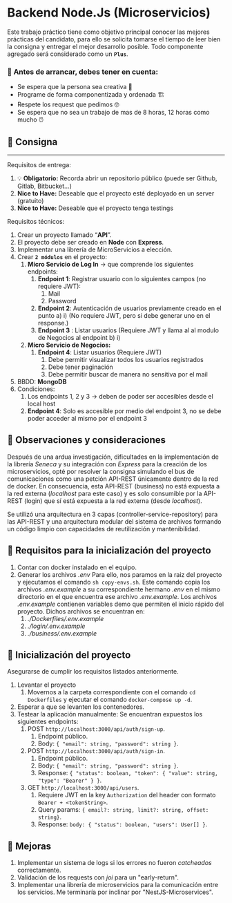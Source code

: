 # Backend Node.Js (Microservicios)

Este trabajo práctico tiene como objetivo principal conocer las mejores prácticas del candidato, para ello se solicita tomarse el tiempo de leer bien la consigna y entregar el mejor desarrollo posible. Todo componente agregado será considerado como un **`Plus`**.

### 🤔 **Antes de arrancar, debes tener en cuenta:**

- Se espera que la persona sea creativa 🎨
- Programe de forma componentizada y ordenada 🏗️
- Respete los request que pedimos 🤓
- Se espera que no sea un trabajo de mas de 8 horas, 12 horas como mucho ⏰

## 📝 Consigna

---
Requisitos de entrega:

1. 💡 **Obligatorio:** Recorda abrir un repositorio público (puede ser Github, Gitlab, Bitbucket…) 
2. **Nice to Have:** Deseable que el proyecto esté deployado en un server (gratuito)
3. **Nice to Have:** Deseable que el proyecto tenga testings

Requisitos técnicos:

1. Crear un proyecto llamado “**API**”.
2. El proyecto debe ser creado en **Node** con **Express**.
3. Implementar una librería de MicroServicios a elección.
4. Crear **`2 módulos`** en el proyecto:
    1. **Micro Servicio de Log In** → que comprende los siguientes endpoints:
        1. **Endpoint 1**: Registrar usuario con lo siguientes campos (no requiere JWT):
            1. Mail
            2. Password
        2. **Endpoint 2**: Autenticación de usuarios previamente creado en el punto a) i) (No requiere JWT, pero si debe generar uno en el response.)
        3. **Endpoint 3** : Listar usuarios (Requiere JWT y llama al al modulo de Negocios al endpoint b) i)
    2. **Micro Servicio de Negocios:**
        1. **Endpoint 4**: Listar usuarios (Requiere JWT)
            1. Debe permitir visualizar todos los usuarios registrados
            2. Debe tener paginación
            3. Debe permitir buscar de manera no sensitiva por el mail
5. BBDD: **MongoDB**
6. Condiciones:
    1. Los endpoints 1, 2 y 3 → deben de poder ser accesibles desde el local host
    2. **Endpoint 4**: Solo es accesible por medio del endpoint 3, no se debe poder acceder al mismo por el endpoint 3

## 📝 Observaciones y consideraciones

Después de una ardua investigación, dificultades en la implementación de la librería *Seneca* y su integración con *Express* para la creación de los microservicios, opté por resolver la consigna simulando el bus de comunicaciones como una petción API-REST únicamente dentro de la red de docker. En consecuencia, esta API-REST (business) no está expuesta a la red externa (*localhost* para este caso) y es solo consumible por la API-REST (login) que sí está expuesta a la red externa (desde *localhost*).

Se utilizó una arquitectura en 3 capas (controller-service-repository) para las API-REST y una arquitectura modular del sistema de archivos formando un código limpio con capacidades de reutilización y mantenibilidad.

## 📝 Requisitos para la inicialización del proyecto

1. Contar con docker instalado en el equipo.
2. Generar los archivos *.env*
    Para ello, nos paramos en la raiz del proyecto y ejecutamos el comando `sh copy-envs.sh`. Este comando copia los archivos *.env.example* a su correspondiente hermano *.env* en el mismo directorio en el que encuentra ese archivo *.env.example*. Los archivos *.env.example* contienen variables demo que permiten el inicio rápido del proyecto. Dichos archivos se encuentran en:
    1. *./Dockerfiles/.env.example*
    2. *./login/.env.example*
    3. *./business/.env.example*

## 📝 Inicialización del proyecto

Asegurarse de cumplir los requisitos listados anteriormente.

1. Levantar el proyecto
    1. Movernos a la carpeta correspondiente con el comando `cd Dockerfiles` y ejecutar el comando `docker-compose up -d`.
2. Esperar a que se levanten los contenedores.
3. Testear la aplicación manualmente:
    Se encuentran expuestos los siguientes endpoints:
    1. POST `http://localhost:3000/api/auth/sign-up`.
        1. Endpoint público.
        2. Body: `{ "email": string, "password": string }`.
    2. POST `http://localhost:3000/api/auth/sign-in`.
        1. Endpoint público.
        2. Body: `{ "email": string, "password": string }`.
        3. Response: `{ "status": boolean, "token": { "value": string, "type": "Bearer" } }`.
    3. GET `http://localhost:3000/api/users`.
        1. Requiere JWT en la key `Authorization` del header con formato `Bearer + <tokenString>`.
        2. Query params: `{ email?: string, limit?: string, offset: string}`.
        3. Response: `body: { "status": boolean, "users": User[] }`.

## 📝 Mejoras

1. Implementar un sistema de logs si los errores no fueron *catcheados* correctamente.
2. Validación de los requests con *joi* para un "early-return".
3. Implementar una librería de microservicios para la comunicación entre los servicios. Me terminaría por inclinar por "NestJS-Microservices".